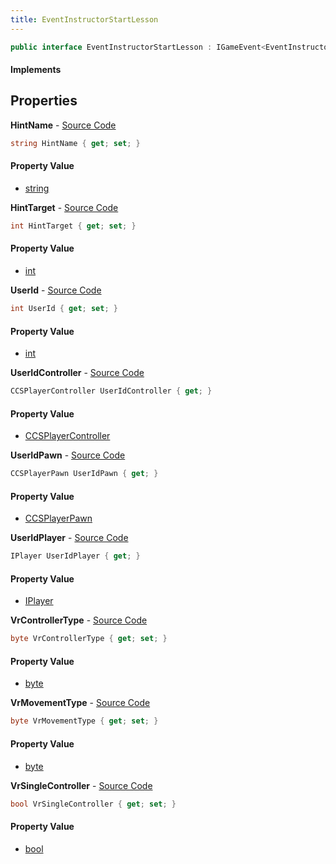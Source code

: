 ```yaml
---
title: EventInstructorStartLesson
---
```


```csharp
public interface EventInstructorStartLesson : IGameEvent<EventInstructorStartLesson>
```

#### Implements

## Properties

**HintName** - [Source Code](https://github.com/swiftly-solution/swiftlys2/blob/main/managed/src/SwiftlyS2.Generated/GameEvents/Interfaces/EventInstructorStartLesson.cs#L48)

```csharp
string HintName { get; set; }
```

#### Property Value

- [string](https://learn.microsoft.com/dotnet/api/system.string)

**HintTarget** - [Source Code](https://github.com/swiftly-solution/swiftlys2/blob/main/managed/src/SwiftlyS2.Generated/GameEvents/Interfaces/EventInstructorStartLesson.cs#L55)

```csharp
int HintTarget { get; set; }
```

#### Property Value

- [int](https://learn.microsoft.com/dotnet/api/system.int32)

**UserId** - [Source Code](https://github.com/swiftly-solution/swiftlys2/blob/main/managed/src/SwiftlyS2.Generated/GameEvents/Interfaces/EventInstructorStartLesson.cs#L41)

```csharp
int UserId { get; set; }
```

#### Property Value

- [int](https://learn.microsoft.com/dotnet/api/system.int32)

**UserIdController** - [Source Code](https://github.com/swiftly-solution/swiftlys2/blob/main/managed/src/SwiftlyS2.Generated/GameEvents/Interfaces/EventInstructorStartLesson.cs#L23)

```csharp
CCSPlayerController UserIdController { get; }
```

#### Property Value

- [CCSPlayerController](/docs/api/shared/schemadefinitions/ccsplayercontroller)

**UserIdPawn** - [Source Code](https://github.com/swiftly-solution/swiftlys2/blob/main/managed/src/SwiftlyS2.Generated/GameEvents/Interfaces/EventInstructorStartLesson.cs#L30)

```csharp
CCSPlayerPawn UserIdPawn { get; }
```

#### Property Value

- [CCSPlayerPawn](/docs/api/shared/schemadefinitions/ccsplayerpawn)

**UserIdPlayer** - [Source Code](https://github.com/swiftly-solution/swiftlys2/blob/main/managed/src/SwiftlyS2.Generated/GameEvents/Interfaces/EventInstructorStartLesson.cs#L34)

```csharp
IPlayer UserIdPlayer { get; }
```

#### Property Value

- [IPlayer](/docs/api/shared/players/iplayer)

**VrControllerType** - [Source Code](https://github.com/swiftly-solution/swiftlys2/blob/main/managed/src/SwiftlyS2.Generated/GameEvents/Interfaces/EventInstructorStartLesson.cs#L70)

```csharp
byte VrControllerType { get; set; }
```

#### Property Value

- [byte](https://learn.microsoft.com/dotnet/api/system.byte)

**VrMovementType** - [Source Code](https://github.com/swiftly-solution/swiftlys2/blob/main/managed/src/SwiftlyS2.Generated/GameEvents/Interfaces/EventInstructorStartLesson.cs#L60)

```csharp
byte VrMovementType { get; set; }
```

#### Property Value

- [byte](https://learn.microsoft.com/dotnet/api/system.byte)

**VrSingleController** - [Source Code](https://github.com/swiftly-solution/swiftlys2/blob/main/managed/src/SwiftlyS2.Generated/GameEvents/Interfaces/EventInstructorStartLesson.cs#L65)

```csharp
bool VrSingleController { get; set; }
```

#### Property Value

- [bool](https://learn.microsoft.com/dotnet/api/system.boolean)

